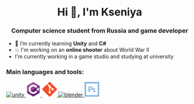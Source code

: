 <h1 align="center">Hi 👋, I'm Kseniya</h1>
<h3 align="center">Computer science student from Russia and game developer</h3>

- 🌱 I’m currently learning **Unity** and **C#**
- :collision: I'm working on an **online shooter** about World War II
- I'm currently working in a game studio and studying at university

<h3 align="left">Main languages and tools:</h3>
</a> <a href="https://unity.com/" target="_blank" rel="noreferrer"> <img src="https://commons.wikimedia.org/wiki/File:Unity_Technologies_logo.svg" alt="unity" width="40" height="40"/> </a>
</a> <a href="https://dotnet.microsoft.com/en-us/languages/csharp" target="_blank" rel="noreferrer"> <img src="https://raw.githubusercontent.com/devicons/devicon/master/icons/csharp/csharp-original.svg" alt="csharp" width="40" height="40"/> </a>
</a> <a href="https://github.com/mestnq" target="_blank" rel="noreferrer"> <img src="https://github.com/devicons/devicon/blob/master/icons/git/git-original.svg" alt="git" width="40" height="40"/> </a>
<a href="https://www.blender.org/" target="_blank" rel="noreferrer"> <img src="https://download.blender.org/branding/community/blender_community_badge_white.svg" alt="blender" width="40" height="40"/> </a>
</a> <a href="https://www.adobe.com/ru/products/photoshop.html" target="_blank" rel="noreferrer"> <img src="https://raw.githubusercontent.com/devicons/devicon/master/icons/photoshop/photoshop-line.svg" alt="photoshop" width="40" height="40"/> </a>
